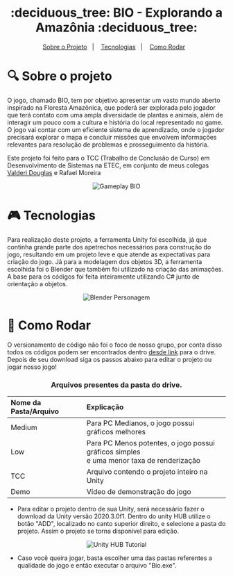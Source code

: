 <h1 align="center">
    :deciduous_tree: BIO - Explorando a Amazônia :deciduous_tree:
</h1>

<p align="center">
  <a href="#projeto">Sobre o Projeto</a>&nbsp;&nbsp;&nbsp;|&nbsp;&nbsp;&nbsp;
  <a href="#tecnologias">Tecnologias</a>&nbsp;&nbsp;&nbsp;|&nbsp;&nbsp;&nbsp;
  <a href="#rodar">Como Rodar</a>&nbsp;&nbsp;&nbsp;
</p>

<span id="projeto">

# :mag: Sobre o projeto

O jogo, chamado BIO, tem por objetivo apresentar um vasto mundo aberto inspirado na Floresta Amazônica, que poderá ser explorada pelo jogador que terá contato com uma ampla diversidade de plantas e animais, além de interagir um pouco com a cultura e história do local representado no game. O jogo vai contar com um eficiente sistema de aprendizado, onde o jogador precisará explorar o mapa e concluir missões que envolvem informações relevantes para resolução de problemas e prosseguimento da história.
  
Este projeto foi feito para o TCC (Trabalho de Conclusão de Curso) em Desenvolvimento de Sistemas na ETEC, em conjunto de meus colegas [Valderi Douglas](https://github.com/ValderiDouglas) e Rafael Moreira   

<p align="center">
<img src = "./gameplay.gif" alt = "Gameplay BIO"/>
</p>

<span id="tecnologias">

# :video_game: Tecnologias

Para realização deste projeto, a ferramenta Unity foi escolhida, já que continha grande parte dos apetrechos necessários para construção do jogo, resultando em um projeto leve e que atende as expectativas para criação do jogo. Já para a modelagem dos objetos 3D, a ferramenta escolhida foi o Blender que também foi utilizado na criação das animações. A base para os códigos foi feita inteiramente utilizando C# junto de orientação a objetos.
  
<p align="center">
<img src = "./blender.gif" alt = "Blender Personagem"/>
</p>

<span id="rodar">

# :page_facing_up: Como Rodar

O versionamento de código não foi o foco de nosso grupo, por conta disso todos os códigos podem ser encontrados dentro [desde link]() para o drive. Depois de seu download siga os passos abaixo para editar o projeto ou jogar nosso jogo!

<h3 align = "center"> Arquivos presentes da pasta do drive. </h3>
<div align = "center">

|Nome da Pasta/Arquivo| Explicação         |
| :----------------   | :----------------- | 
|Medium               | Para PC Medianos, o jogo possui gráficos melhores | 
|Low                  | Para PC Menos potentes, o jogo possui gráficos simples <br> e uma menor taxa de renderização |
|TCC                  | Arquivo contendo o projeto inteiro na Unity | 
|Demo                 | Vídeo de demonstração do jogo | 

</div>
  
- Para editar o projeto dentro de sua Unity, será necessário fazer o download da Unity versão 2020.3.0f1. Dentro do unity HUB utilize o botão "ADD", localizado no canto superior direito, e selecione a pasta do projeto. Assim o projeto se torna disponível para edição. 

<p align="center">
<img src = "./untiyhub.gif" alt = "Unity HUB Tutorial"/>
</p>

- Caso você queira jogar, basta escolher uma das pastas referentes a qualidade do jogo e então executar o arquivo "Bio.exe".
